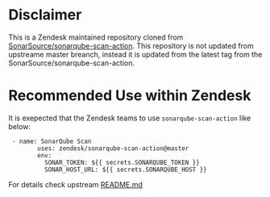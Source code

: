 # Disclaimer
This is a Zendesk maintained repository cloned from [SonarSource/sonarqube-scan-action](https://github.com/SonarSource/sonarqube-scan-action). This repository is not updated from upstreame master breanch, instead it is updated from the latest tag from the SonarSource/sonarqube-scan-action.

# Recommended Use within Zendesk
It is exepected that the Zendesk teams to use `sonarqube-scan-action` like below:
```
 - name: SonarQube Scan
        uses: zendesk/sonarqube-scan-action@master
        env:
          SONAR_TOKEN: ${{ secrets.SONARQUBE_TOKEN }}
          SONAR_HOST_URL: ${{ secrets.SONARQUBE_HOST }}
```

For details check upstream [README.md](https://github.com/SonarSource/sonarqube-scan-action/blob/master/README.md)